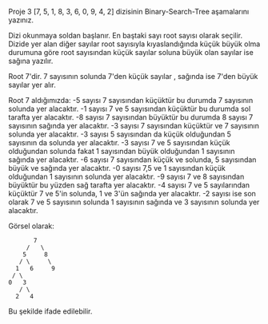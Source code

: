 Proje 3
[7, 5, 1, 8, 3, 6, 0, 9, 4, 2] dizisinin Binary-Search-Tree aşamalarını yazınız.

Dizi okunmaya soldan başlanır. En baştaki sayı root sayısı olarak seçilir. Dizide yer alan diğer sayılar root sayısıyla kıyaslandığında küçük büyük olma durumuna göre root sayısından küçük sayılar soluna büyük olan sayılar ise sağına yazılır.


Root 7'dir. 7 sayısının solunda 7'den küçük sayılar , sağında ise 7'den büyük sayılar yer alır.

Root 7 aldığımızda:
-5 sayısı 7 sayısından küçüktür bu durumda 7 sayısının solunda yer alacaktır.
-1 sayısı 7 ve 5 sayısından küçüktür bu durumda sol tarafta yer alacaktır.
-8 sayısı 7 sayısından büyüktür bu durumda 8 sayısı 7 sayısının sağında yer alacaktır.
-3 sayısı 7 sayısından küçüktür ve 7 sayısının solunda yer alacaktır.
-3 sayısı 5 sayısından da küçük olduğundan 5 sayısının da solunda yer alacaktır.
-3 sayısı 7 ve 5 sayısından küçük olduğundan solunda fakat 1 sayısından büyük olduğundan 1 sayısının sağında yer alacaktır.
-6 sayısı 7 sayısından küçük ve solunda, 5 sayısından büyük ve sağında yer alacaktır.
-0 sayısı 7,5 ve 1 sayısından küçük olduğundan 1 sayısının solunda yer alacaktır.
-9 sayısı 7 ve 8 sayısından büyüktür bu yüzden sağ tarafta yer alacaktır.
-4 sayısı 7 ve 5 sayılarından küçüktür 7 ve 5'in solunda, 1 ve 3'ün sağında yer alacaktır.
-2 sayısı ise son olarak 7 ve 5 sayısının solunda 1 sayısının sağında ve 3 sayısının solunda yer alacaktır.
 
Görsel olarak:


           7
         /   \
        5     8
       / \     \
      1   6     9
     / \     
    0   3
       / \
      2   4 

Bu şekilde ifade edilebilir.
